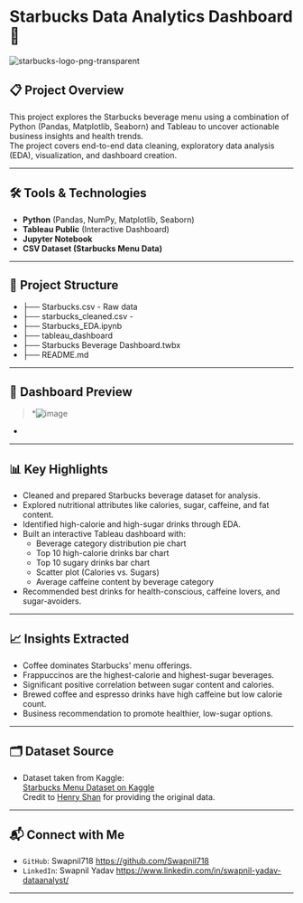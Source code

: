 # Starbucks Data Analytics Dashboard 🚀
![starbucks-logo-png-transparent](https://github.com/user-attachments/assets/dbf66737-3acb-4a25-a6f3-56a15640a45a)

## 📋 Project Overview
This project explores the Starbucks beverage menu using a combination of Python (Pandas, Matplotlib, Seaborn) and Tableau to uncover actionable business insights and health trends.  
The project covers end-to-end data cleaning, exploratory data analysis (EDA), visualization, and dashboard creation.

---

## 🛠 Tools & Technologies
- **Python** (Pandas, NumPy, Matplotlib, Seaborn)
- **Tableau Public** (Interactive Dashboard)
- **Jupyter Notebook**
- **CSV Dataset (Starbucks Menu Data)**
---
## 📂 Project Structure
- ├── Starbucks.csv - Raw data 
- ├── starbucks_cleaned.csv - 
- ├── Starbucks_EDA.ipynb 
- ├── tableau_dashboard 
- ├── Starbucks Beverage Dashboard.twbx 
- ├── README.md
---

## 📸 Dashboard Preview
> *![image](https://github.com/user-attachments/assets/6538212d-5fdd-4021-8dba-d7ed50f2b5ad)
*
---
## 📊 Key Highlights
- Cleaned and prepared Starbucks beverage dataset for analysis.
- Explored nutritional attributes like calories, sugar, caffeine, and fat content.
- Identified high-calorie and high-sugar drinks through EDA.
- Built an interactive Tableau dashboard with:
  - Beverage category distribution pie chart
  - Top 10 high-calorie drinks bar chart
  - Top 10 sugary drinks bar chart
  - Scatter plot (Calories vs. Sugars)
  - Average caffeine content by beverage category
- Recommended best drinks for health-conscious, caffeine lovers, and sugar-avoiders.

---

## 📈 Insights Extracted
- Coffee dominates Starbucks' menu offerings.
- Frappuccinos are the highest-calorie and highest-sugar beverages.
- Significant positive correlation between sugar content and calories.
- Brewed coffee and espresso drinks have high caffeine but low calorie count.
- Business recommendation to promote healthier, low-sugar options.
  
---
## 🗂️ Dataset Source
- Dataset taken from Kaggle:  
  [Starbucks Menu Dataset on Kaggle](https://www.kaggle.com/code/henryshan/starbucks-visualization/input)  
  Credit to [Henry Shan](https://www.kaggle.com/henryshan) for providing the original data.

---
## 📬 Connect with Me

- `GitHub`: Swapnil718 https://github.com/Swapnil718
- `LinkedIn`: Swapnil Yadav https://www.linkedin.com/in/swapnil-yadav-dataanalyst/

---
